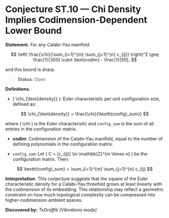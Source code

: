 # Conjecture ST.10 — Chi Density Implies Codimension-Dependent Lower Bound

**Statement.**
For any Calabi–Yau manifold

$$
\left( \frac{\chi}{\sum_{i=1}^{m} \sum_{j=1}^{n} c_{ij}} \right)^2 \geq \frac{1}{300} \cdot \text{codim} - \frac{1}{50},
$$

and this bound is sharp.

> **Status:** <span class="badge status-open">Open</span>

**Definitions.**

- \( \chi_{\text{density}} \): Euler characteristic per unit configuration size, defined as:

$$
\chi_{\text{density}} = \frac{\chi}{\texttt{config\_sum}}
$$

where \( \chi \) is the Euler characteristic and `config_sum` is the sum of all entries in the configuration matrix.

- **codim**: Codimension of the Calabi–Yau manifold, equal to the number of defining polynomials in the configuration matrix.

- `config_sum`: Let \( C = [c_{ij}] \in \mathbb{Z}^{m \times n} \) be the configuration matrix. Then:

$$
\texttt{config\_sum} = \sum_{i=1}^{m} \sum_{j=1}^{n} c_{ij}
$$

**Interpretation.**
This conjecture suggests that the square of the Euler characteristic density for a Calabi–Yau threefold grows at least linearly with the codimension of its embedding. This relationship may reflect a geometric constraint on how much topological complexity can be compressed into higher-codimension ambient spaces.

**Discovered by:** *TxGraffiti (Vibrations mode)*
